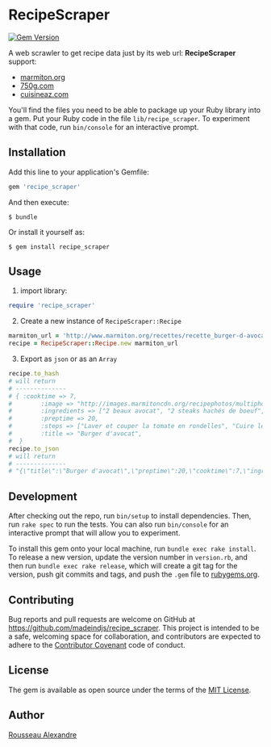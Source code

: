 # RecipeScraper

[![Gem Version](https://badge.fury.io/rb/recipe_scraper.svg)](https://rubygems.org/gems/recipe_scraper)

A web scrawler to get recipe data just by its web url: **RecipeScraper** support:

* [marmiton.org](http://www.marmiton.org/) 
* [750g.com](http://www.750g.com)
* [cuisineaz.com](http://www.cuisineaz.com)

You'll find the files you need to be able to package up your Ruby library into a gem. Put your Ruby code in the file `lib/recipe_scraper`. To experiment with that code, run `bin/console` for an interactive prompt.

## Installation

Add this line to your application's Gemfile:

```ruby
gem 'recipe_scraper'
```

And then execute:

    $ bundle

Or install it yourself as:

    $ gem install recipe_scraper

## Usage

1. import library:

~~~ruby
require 'recipe_scraper'
~~~

2. Create a new instance of `RecipeScraper::Recipe`

~~~ruby
marmiton_url = 'http://www.marmiton.org/recettes/recette_burger-d-avocat_345742.aspx'
recipe = RecipeScraper::Recipe.new marmiton_url
~~~

3. Export as `json` or as an `Array` 

~~~ruby
recipe.to_hash
# will return
# --------------
# { :cooktime => 7,
#        :image => "http://images.marmitoncdn.org/recipephotos/multiphoto/7b/7b4e95f5-37e0-4294-bebe-cde86c30817f_normal.jpg",
#        :ingredients => ["2 beaux avocat", "2 steaks hachés de boeuf", "2 tranches de cheddar", "quelques feuilles de salade", "1/2 oignon rouge", "1 tomate", "graines de sésame", "1 filet d'huile d'olive", "1 pincée de sel", "1 pincée de poivre"],
#        :preptime => 20,
#        :steps => ["Laver et couper la tomate en rondelles", "Cuire les steaks à la poêle avec un filet d'huile d'olive", "Saler et poivrer", "Toaster les graines de sésames", "Ouvrir les avocats en 2, retirer le noyau et les éplucher", "Monter les burger en plaçant un demi-avocat face noyau vers le haut, déposer un steak, une tranche de cheddar sur le steak bien chaud pour qu'elle fonde, une rondelle de tomate, une rondelle d'oignon, quelques feuilles de salade et terminer par la seconde moitié d'avocat", "Parsemer quelques graines de sésames."],
#        :title => "Burger d'avocat",
#  }
recipe.to_json
# will return
# --------------
# "{\"title\":\"Burger d'avocat\",\"preptime\":20,\"cooktime\":7,\"ingredients\":[\"2 beaux avocat\",\"2 steaks hachés de boeuf\",\"2 tranches de cheddar\",\"quelques feuilles de salade\",\"1/2 oignon rouge\",\"1 tomate\",\"graines de sésame\",\"1 filet d'huile d'olive\",\"1 pincée de sel\",\"1 pincée de poivre\"],\"steps\":[\"Laver et couper la tomate en rondelles\",\"Cuire les steaks à la poêle avec un filet d'huile d'olive\",\"Saler et poivrer\",\"Toaster les graines de sésames\",\"Ouvrir les avocats en 2, retirer le noyau et les éplucher\",\"Monter les burger en plaçant un demi-avocat face noyau vers le haut, déposer un steak, une tranche de cheddar sur le steak bien chaud pour qu'elle fonde, une rondelle de tomate, une rondelle d'oignon, quelques feuilles de salade et terminer par la seconde moitié d'avocat\",\"Parsemer quelques graines de sésames.\"],\"image\":\"http://images.marmitoncdn.org/recipephotos/multiphoto/7b/7b4e95f5-37e0-4294-bebe-cde86c30817f_normal.jpg\"}"
~~~

## Development

After checking out the repo, run `bin/setup` to install dependencies. Then, run `rake spec` to run the tests. You can also run `bin/console` for an interactive prompt that will allow you to experiment.

To install this gem onto your local machine, run `bundle exec rake install`. To release a new version, update the version number in `version.rb`, and then run `bundle exec rake release`, which will create a git tag for the version, push git commits and tags, and push the `.gem` file to [rubygems.org](https://rubygems.org).

## Contributing

Bug reports and pull requests are welcome on GitHub at https://github.com/madeindjs/recipe_scraper. This project is intended to be a safe, welcoming space for collaboration, and contributors are expected to adhere to the [Contributor Covenant](http://contributor-covenant.org) code of conduct.


## License

The gem is available as open source under the terms of the [MIT License](http://opensource.org/licenses/MIT).

Author
----------

[Rousseau Alexandre](https://github.com/madeindjs)

